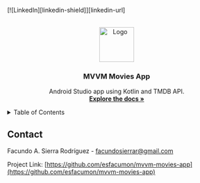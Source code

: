 <a name="readme-top"></a>

[![LinkedIn][linkedin-shield]][linkedin-url]


<!-- PROJECT LOGO -->
<br />
<div align="center">
  <a href="https://github.com/esfacumon/mvvm-movies-app">
    <img src="images/logo.png" alt="Logo" width="80" height="80">
  </a>

<h3 align="center">MVVM Movies App</h3>

  <p align="center">
    Android Studio app using Kotlin and TMDB API.
    <br />
    <a href="https://github.com/esfacumon/mvvm-movies-app"><strong>Explore the docs »</strong></a>
    <br />
  </p>
</div>

<!-- TABLE OF CONTENTS -->
<details>
  <summary>Table of Contents</summary>
  <ol>
    <li>
      <a href="#about-the-project">About The Project</a>
      <ul>
        <li><a href="#built-with">Built With</a></li>
      </ul>
    </li>
    <li><a href="#contact">Contact</a></li>
  </ol>
</details>

<!-- CONTACT -->
## Contact

Facundo A. Sierra Rodríguez - facundosierrar@gmail.com

Project Link: [https://github.com/esfacumon/mvvm-movies-app](https://github.com/esfacumon/mvvm-movies-app)